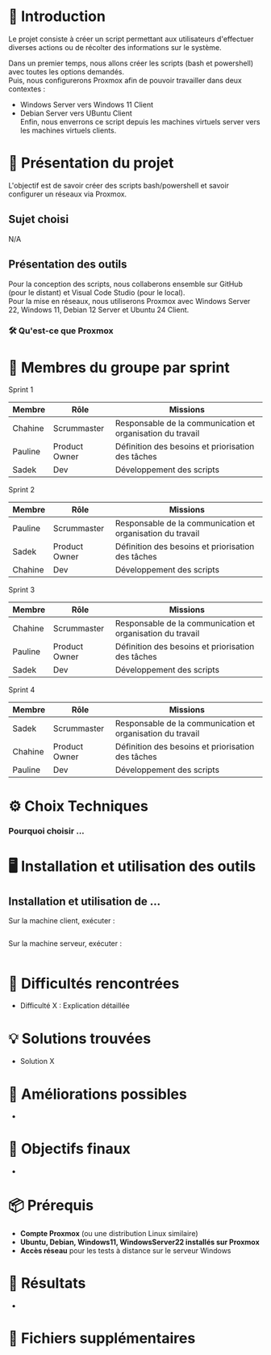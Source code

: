 
# 📜 Introduction

Le projet consiste à créer un script permettant aux utilisateurs d'effectuer diverses actions ou de récolter des informations sur le système.   

Dans un premier temps, nous allons créer les scripts (bash et powershell) avec toutes les options demandés.  
Puis, nous configurerons Proxmox afin de pouvoir travailler dans deux contextes :  
- Windows Server vers Windows 11 Client  
- Debian Server vers UBuntu Client  
Enfin, nous enverrons ce script depuis les machines virtuels server vers les machines virtuels clients.  


# 🎯 Présentation du projet

L'objectif est de savoir créer des scripts bash/powershell et savoir configurer un réseaux via Proxmox.  


## **Sujet choisi**
N/A 


## **Présentation des outils**  

Pour la conception des scripts, nous collaberons ensemble sur GitHub (pour le distant) et Visual Code Studio (pour le local).  
Pour la mise en réseaux, nous utiliserons Proxmox avec Windows Server 22, Windows 11, Debian 12 Server et Ubuntu 24 Client.  


### 🛠 Qu'est-ce que Proxmox



# 👥 Membres du groupe par sprint

Sprint 1 

| Membre   | Rôle         | Missions |
|----------|-------------|----------|
| Chahine  | Scrummaster | Responsable de la communication et organisation du travail |
| Pauline  | Product Owner | Définition des besoins et priorisation des tâches |
| Sadek    | Dev              | Développement des scripts |

Sprint 2  

| Membre   | Rôle         | Missions |
|----------|-------------|----------|
| Pauline  | Scrummaster | Responsable de la communication et organisation du travail |
| Sadek  | Product Owner | Définition des besoins et priorisation des tâches |
| Chahine    | Dev              | Développement des scripts |

Sprint 3 

| Membre   | Rôle         | Missions |
|----------|-------------|----------|
| Chahine  | Scrummaster | Responsable de la communication et organisation du travail |
| Pauline  | Product Owner | Définition des besoins et priorisation des tâches |
| Sadek    | Dev              | Développement des scripts |

Sprint 4 

| Membre   | Rôle         | Missions |
|----------|-------------|----------|
| Sadek  | Scrummaster | Responsable de la communication et organisation du travail |
| Chahine  | Product Owner | Définition des besoins et priorisation des tâches |
| Pauline    | Dev              | Développement des scripts |


# ⚙️ Choix Techniques

### Pourquoi choisir ...



# 🖥️ Installation et utilisation des outils

## Installation et utilisation de ... 

Sur la machine client, exécuter :

```bash

```

Sur la machine serveur, exécuter :

```bash

```


# 🧗 Difficultés rencontrées

- Difficulté X : Explication détaillée

# 💡 Solutions trouvées

- Solution X


# 🚀 Améliorations possibles

- 

# 🎯 Objectifs finaux

- 

# 📦 Prérequis

- **Compte Proxmox** (ou une distribution Linux similaire)
- **Ubuntu, Debian, Windows11, WindowsServer22 installés sur Proxmox** 
- **Accès réseau** pour les tests à distance sur le serveur Windows

# 📝 Résultats

- 

# 🔧 Fichiers supplémentaires


